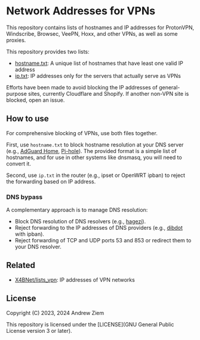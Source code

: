 # Network Addresses for VPNs

This repository contains lists of hostnames and IP addresses for ProtonVPN, Windscribe, Browsec, VeePN, Hoxx, and other VPNs, as well as some proxies.

This repository provides two lists:

* [hostname.txt](data/output/hostname.txt): A unique list of hostnames that have least one valid IP address
* [ip.txt](data/output/ip.txt): IP addresses only for the servers that actually serve as VPNs

Efforts have been made to avoid blocking the IP addresses of general-purpose sites, currently Cloudflare and Shopify. If another non-VPN site is blocked, open an issue.

## How to use

For comprehensive blocking of VPNs, use both files together.

First, use `hostname.txt` to block hostname resolution at your DNS server (e.g., [AdGuard Home](https://github.com/AdguardTeam/AdGuardHome), [Pi-hole](https://pi-hole.net/)). The provided format is a simple list of hostnames, and for use in other systems like dnsmasq, you will need to convert it.

Second, use `ip.txt` in the router (e.g., ipset or OpenWRT ipban) to reject the forwarding based on IP address. 

### DNS bypass

A complementary approach is to manage DNS resolution:

* Block DNS resolution of DNS resolvers (e.g., [hagezi](https://github.com/hagezi/dns-blocklists/?tab=readme-ov-file#bypass)).
* Reject forwarding to the IP addresses of DNS providers (e.g., [dibdot](https://github.com/dibdot/DoH-IP-blocklists) with ipban).
* Reject forwarding of TCP and UDP ports 53 and 853 or redirect them to your DNS resolver.

## Related

* [X4BNet/lists_vpn](https://github.com/X4BNet/lists_vpn): IP addresses of VPN networks

## License

Copyright (C) 2023, 2024 Andrew Ziem

This repository is licensed under the [LICENSE](GNU General Public License version 3 or later).
